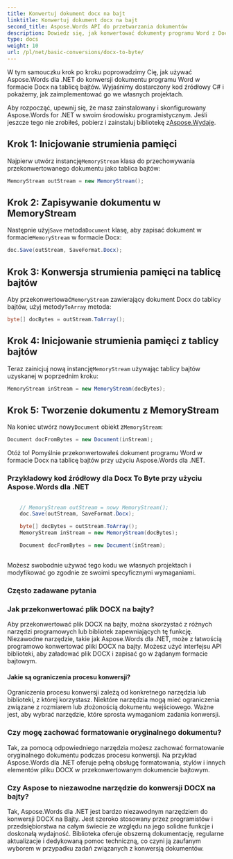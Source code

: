 ```yaml
---
title: Konwertuj dokument docx na bajt
linktitle: Konwertuj dokument docx na bajt
second_title: Aspose.Words API do przetwarzania dokumentów
description: Dowiedz się, jak konwertować dokumenty programu Word z Docx na tablicę bajtów za pomocą Aspose.Words dla .NET. Samouczek krok po kroku z przykładowym kodem źródłowym.
type: docs
weight: 10
url: /pl/net/basic-conversions/docx-to-byte/
---
```


W tym samouczku krok po kroku poprowadzimy Cię, jak używać Aspose.Words dla .NET do konwersji dokumentu programu Word w formacie Docx na tablicę bajtów. Wyjaśnimy dostarczony kod źródłowy C# i pokażemy, jak zaimplementować go we własnych projektach.

 Aby rozpocząć, upewnij się, że masz zainstalowany i skonfigurowany Aspose.Words for .NET w swoim środowisku programistycznym. Jeśli jeszcze tego nie zrobiłeś, pobierz i zainstaluj bibliotekę z[Aspose.Wydaje](https://releases.aspose.com/words/net/).

## Krok 1: Inicjowanie strumienia pamięci

 Najpierw utwórz instancję`MemoryStream` klasa do przechowywania przekonwertowanego dokumentu jako tablica bajtów:

```csharp
MemoryStream outStream = new MemoryStream();
```

## Krok 2: Zapisywanie dokumentu w MemoryStream

 Następnie użyj`Save` metoda`Document` klasę, aby zapisać dokument w formacie`MemoryStream` w formacie Docx:

```csharp
doc.Save(outStream, SaveFormat.Docx);
```

## Krok 3: Konwersja strumienia pamięci na tablicę bajtów

 Aby przekonwertować`MemoryStream` zawierający dokument Docx do tablicy bajtów, użyj metody`ToArray` metoda:

```csharp
byte[] docBytes = outStream.ToArray();
```

## Krok 4: Inicjowanie strumienia pamięci z tablicy bajtów

 Teraz zainicjuj nową instancję`MemoryStream` używając tablicy bajtów uzyskanej w poprzednim kroku:

```csharp
MemoryStream inStream = new MemoryStream(docBytes);
```

## Krok 5: Tworzenie dokumentu z MemoryStream

 Na koniec utwórz nowy`Document` obiekt z`MemoryStream`:

```csharp
Document docFromBytes = new Document(inStream);
```

Otóż to! Pomyślnie przekonwertowałeś dokument programu Word w formacie Docx na tablicę bajtów przy użyciu Aspose.Words dla .NET.

### Przykładowy kod źródłowy dla Docx To Byte przy użyciu Aspose.Words dla .NET

```csharp

	// MemoryStream outStream = nowy MemoryStream();
	doc.Save(outStream, SaveFormat.Docx);

	byte[] docBytes = outStream.ToArray();
	MemoryStream inStream = new MemoryStream(docBytes);

	Document docFromBytes = new Document(inStream);
	
```

Możesz swobodnie używać tego kodu we własnych projektach i modyfikować go zgodnie ze swoimi specyficznymi wymaganiami.

### Często zadawane pytania

### Jak przekonwertować plik DOCX na bajty?

Aby przekonwertować plik DOCX na bajty, można skorzystać z różnych narzędzi programowych lub bibliotek zapewniających tę funkcję. Niezawodne narzędzie, takie jak Aspose.Words dla .NET, może z łatwością programowo konwertować pliki DOCX na bajty. Możesz użyć interfejsu API biblioteki, aby załadować plik DOCX i zapisać go w żądanym formacie bajtowym.

#### Jakie są ograniczenia procesu konwersji?

Ograniczenia procesu konwersji zależą od konkretnego narzędzia lub biblioteki, z której korzystasz. Niektóre narzędzia mogą mieć ograniczenia związane z rozmiarem lub złożonością dokumentu wejściowego. Ważne jest, aby wybrać narzędzie, które sprosta wymaganiom zadania konwersji.

### Czy mogę zachować formatowanie oryginalnego dokumentu?

Tak, za pomocą odpowiedniego narzędzia możesz zachować formatowanie oryginalnego dokumentu podczas procesu konwersji. Na przykład Aspose.Words dla .NET oferuje pełną obsługę formatowania, stylów i innych elementów pliku DOCX w przekonwertowanym dokumencie bajtowym.

### Czy Aspose to niezawodne narzędzie do konwersji DOCX na bajty?

Tak, Aspose.Words dla .NET jest bardzo niezawodnym narzędziem do konwersji DOCX na Bajty. Jest szeroko stosowany przez programistów i przedsiębiorstwa na całym świecie ze względu na jego solidne funkcje i doskonałą wydajność. Biblioteka oferuje obszerną dokumentację, regularne aktualizacje i dedykowaną pomoc techniczną, co czyni ją zaufanym wyborem w przypadku zadań związanych z konwersją dokumentów.